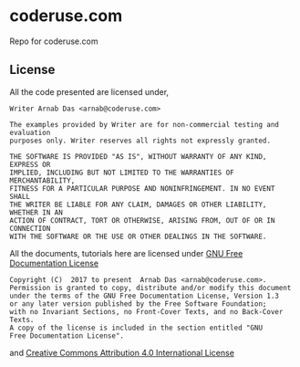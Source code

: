 # coderuse.com

Repo for coderuse.com

## License

All the code presented are licensed under,

```
Writer Arnab Das <arnab@coderuse.com>

The examples provided by Writer are for non-commercial testing and evaluation
purposes only. Writer reserves all rights not expressly granted.

THE SOFTWARE IS PROVIDED "AS IS", WITHOUT WARRANTY OF ANY KIND, EXPRESS OR
IMPLIED, INCLUDING BUT NOT LIMITED TO THE WARRANTIES OF MERCHANTABILITY,
FITNESS FOR A PARTICULAR PURPOSE AND NONINFRINGEMENT. IN NO EVENT SHALL
THE WRITER BE LIABLE FOR ANY CLAIM, DAMAGES OR OTHER LIABILITY, WHETHER IN AN
ACTION OF CONTRACT, TORT OR OTHERWISE, ARISING FROM, OUT OF OR IN CONNECTION
WITH THE SOFTWARE OR THE USE OR OTHER DEALINGS IN THE SOFTWARE.
```

All the documents, tutorials here are licensed under [GNU Free Documentation License](https://www.gnu.org/licenses/fdl-1.3.en.html)

```
Copyright (C)  2017 to present  Arnab Das <arnab@coderuse.com>.
Permission is granted to copy, distribute and/or modify this document
under the terms of the GNU Free Documentation License, Version 1.3
or any later version published by the Free Software Foundation;
with no Invariant Sections, no Front-Cover Texts, and no Back-Cover Texts.
A copy of the license is included in the section entitled "GNU
Free Documentation License".
```

and [Creative Commons Attribution 4.0 International License](https://creativecommons.org/licenses/by/4.0/)